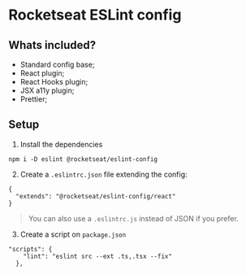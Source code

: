 # Rocketseat ESLint config

## Whats included?

- Standard config base;
- React plugin;
- React Hooks plugin;
- JSX a11y plugin;
- Prettier;

## Setup

1. Install the dependencies
```
npm i -D eslint @rocketseat/eslint-config
```

2. Create a `.eslintrc.json` file extending the config:
```
{
  "extends": "@rocketseat/eslint-config/react"
}
```

> You can also use a `.eslintrc.js` instead of JSON if you prefer.

3. Create a script on `package.json`
```
"scripts": {
    "lint": "eslint src --ext .ts,.tsx --fix"
  },
```
